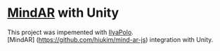 # [MindAR](https://github.com/hiukim/mind-ar-js) with Unity

This project was impemented with [IlyaPolo](https://t.me/IlyaPolo).\
[MindAR] (https://github.com/hiukim/mind-ar-js) integration with Unity.
